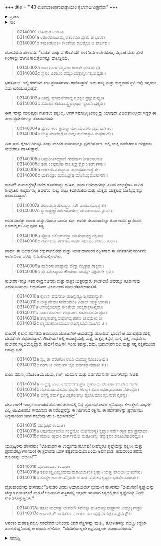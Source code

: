 +++
title = "140 ಲೋಮಶತೀರ್ಥಯಾತ್ರಾಯಾಂ ಕೈಲಾಸಾದಿಗಿರಿಪ್ರವೇಶಃ"
+++

<details><summary>ಪ್ರವೇಶ</summary>


।।   ಓಂ ಓಂ ನಮೋ ನಾರಾಯಣಾಯ।।   ಶ್ರೀ ವೇದವ್ಯಾಸಾಯ ನಮಃ ।।

ಶ್ರೀ ಕೃಷ್ಣದ್ವೈಪಾಯನ ವೇದವ್ಯಾಸ ವಿರಚಿತ  

**ಶ್ರೀ ಮಹಾಭಾರತ**

**ಆರಣ್ಯಕ ಪರ್ವ**

**ತೀರ್ಥಯಾತ್ರಾ ಪರ್ವ**

**ಅಧ್ಯಾಯ 140**

</details>


<details><summary>ಸಾರ</summary>

ಯುಧಿಷ್ಠಿರಾದಿಗಳು ಶ್ವೇತಗಿರಿಯನ್ನೂ ಮಂದರ ಪರ್ವತವನ್ನೂ ಪ್ರವೇಶಿಸಿದುದು (1-4). ಲೋಮಶನು ಯಕ್ಷರ ಕಾವಲಿನಲ್ಲಿರುವ ಆ ಪ್ರದೇಶವನ್ನು ಪ್ರವೇಶಿಸುವಾಗ ಪರಮ ಸಮಾಧಿಯಲ್ಲಿರಬೇಕೆಂದು ಎಚ್ಚರಿಸುವುದು (5-15). ಭೀಮನಿಗೆ ದ್ರೌಪದಿಯನ್ನು ನೋಡಿಕೊಳ್ಳಲು ಯುಧಿಷ್ಠಿರನು ಹೇಳುವುದು (16-17).

</details>


> 03140001 ಲೋಮಶ ಉವಾಚ।  
03140001a ಉಶೀರಬೀಜಂ ಮೈನಾಕಂ ಗಿರಿಂ ಶ್ವೇತಂ ಚ ಭಾರತ।  
03140001c ಸಮತೀತೋಽಸಿ ಕೌಂತೇಯ ಕಾಲಶೈಲಂ ಚ ಪಾರ್ಥಿವ।।

ಲೋಮಶನು ಹೇಳಿದನು: “ಭಾರತ! ಪಾರ್ಥಿವ ಕೌಂತೇಯ! ಈಗ ನೀನು ಉಶೀರಬೀಜ, ಮೈನಾಕ ಮತ್ತು ಶ್ವೇತ ಗಿರಿಗಳನ್ನು ಹಾಗೂ ಕಾಲಶೈಲವನ್ನೂ ದಾಟಿದ್ದೀಯೆ.

> 03140002a ಏಷಾ ಗಂಗಾ ಸಪ್ತವಿಧಾ ರಾಜತೇ ಭರತರ್ಷಭ।  
03140002c ಸ್ಥಾನಂ ವಿರಜಸಂ ರಮ್ಯಂ ಯತ್ರಾಗ್ನಿರ್ನಿತ್ಯಮಿಧ್ಯತೇ।।

ಭರತರ್ಷಭ! ಇಲ್ಲಿ ಗಂಗೆಯು ಏಳು ಪ್ರವಾಹಗಳಾಗಿ ರಾಜಿಸುತ್ತಾಳೆ. ಇದು ರಮ್ಯ ಮತ್ತು ಶುದ್ಧವಾದ ಸ್ಥಳ. ಇಲ್ಲಿ ಅಗ್ನಿಯು ಸದಾ ಉರಿಯುತ್ತಿರುತ್ತದೆ.

> 03140003a ಏತದ್ವೈ ಮಾನುಷೇಣಾದ್ಯ ನ ಶಕ್ಯಂ ದ್ರಷ್ಟುಮಪ್ಯುತ।   
03140003c ಸಮಾಧಿಂ ಕುರುತಾವ್ಯಗ್ರಾಸ್ತೀರ್ಥಾನ್ಯೇತಾನಿ ದ್ರಕ್ಷ್ಯಥ।।

ಈಗ ಇದನ್ನು ಮನುಷ್ಯರು ನೋಡಲು ಶಕ್ಯರಿಲ್ಲ. ಆದರೆ ಸಮಾಧಿಸ್ಥಿತಿಯಲ್ಲಿದ್ದು ಯಾವುದೇ ವಿಚಲತೆಯಿಲ್ಲದೇ ಇದ್ದರೆ ಈ ತೀರ್ಥಪ್ರದೇಶಗಳನ್ನು ನೋಡಬಹುದು.

> 03140004a ಶ್ವೇತಂ ಗಿರಿಂ ಪ್ರವೇಕ್ಷ್ಯಾಮೋ ಮಂದರಂ ಚೈವ ಪರ್ವತಂ।  
03140004c ಯತ್ರ ಮಾಣಿಚರೋ ಯಕ್ಷಃ ಕುಬೇರಶ್ಚಾಪಿ ಯಕ್ಷರಾಟ್।।

ಈಗ ನಾವು ಶ್ವೇತಗಿರಿಯನ್ನೂ ಮತ್ತು ಮಂದರ ಪರ್ವತವನ್ನೂ ಪ್ರವೇಶಿಸೋಣ. ಅಲ್ಲಿ ಯಕ್ಷ ಮಣಿಚರನೂ ಯಕ್ಷರಾಜ ಕುಬೇರನೂ ವಾಸಿಸುತ್ತಾರೆ.

> 03140005a ಅಷ್ಟಾಶೀತಿಸಹಸ್ರಾಣಿ ಗಂಧರ್ವಾಃ ಶೀಘ್ರಚಾರಿಣಃ।  
03140005c ತಥಾ ಕಿಂಪುರುಷಾ ರಾಜನ್ಯಕ್ಷಾಶ್ಚೈವ ಚತುರ್ಗುಣಾಃ।।  
03140006a ಅನೇಕರೂಪಸಂಸ್ಥಾನಾ ನಾನಾಪ್ರಹರಣಾಶ್ಚ ತೇ।   
03140006c ಯಕ್ಷೇಂದ್ರಂ ಮನುಜಶ್ರೇಷ್ಠ ಮಾಣಿಭದ್ರಮುಪಾಸತೇ।।

ರಾಜನ್! ಮನುಜಶ್ರೇಷ್ಠ! ಅನೇಕ ರೂಪಗಳನ್ನು ಧರಿಸಿದ, ನಾನಾ ಆಯುಧಗಳನ್ನು ಹಿಡಿದ ಎಂಭತ್ತೆಂಟು ಸಾವಿರ ಶೀಘ್ರಚಾರಿ ಗಂಧರ್ವರು, ಅವರಿಗೂ ನಾಲ್ಕು ಪಟ್ಟು ಕಿಂಪುರುಷರು ಮತ್ತು ಯಕ್ಷರು ಯಕ್ಷೇಂದ್ರ ಮಣಿಭದ್ರನನ್ನು ಉಪಾಸಿಸುತ್ತಾರೆ.

> 03140007a ತೇಷಾಮೃದ್ಧಿರತೀವಾಗ್ರ್ಯಾ ಗತೌ ವಾಯುಸಮಾಶ್ಚ ತೇ।  
03140007c ಸ್ಥಾನಾತ್ಪ್ರಚ್ಯಾವಯೇಯುರ್ಯೇ ದೇವರಾಜಮಪಿ ಧ್ರುವಂ।।

ಅವರ ಸಂಪತ್ತು ಅಪಾರ ಮತ್ತು ಗತಿಯು ವಾಯು ಸಮ. ಅವರು ದೇವರಾಜನನ್ನೂ ಕೂಡ ಅವನ ಸ್ಥಾನದಿಂದ ನೂಕಬಲ್ಲರು ಎನ್ನುವುದು ಸತ್ಯ.

> 03140008a ತೈಸ್ತಾತ ಬಲಿಭಿರ್ಗುಪ್ತಾ ಯಾತುಧಾನೈಶ್ಚ ರಕ್ಷಿತಾಃ।  
03140008c ದುರ್ಗಮಾಃ ಪರ್ವತಾಃ ಪಾರ್ಥ ಸಮಾಧಿಂ ಪರಮಂ ಕುರು।।

ಪಾರ್ಥ! ಈ ಬಲಶಾಲಿಗಳ ಕಣ್ಣುಗಾವಲಿರುವ ಮತ್ತು ಯಾತುಧಾನರಿಂದ ರಕ್ಷಿತವಾದ ಈ ಪರ್ವತಗಳು ದುರ್ಗಮ. ಆದುದರಿಂದ ಪರಮ ಸಮಾಧಿಯಲ್ಲಿರಬೇಕು.

> 03140009a ಕುಬೇರಸಚಿವಾಶ್ಚಾನ್ಯೇ ರೌದ್ರಾ ಮೈತ್ರಾಶ್ಚ ರಾಕ್ಷಸಾಃ।  
03140009c ತೈಃ ಸಮೇಷ್ಯಾಮ ಕೌಂತೇಯ ಯತ್ತೋ ವಿಕ್ರಮಣೇ ಭವ।।

ಕುಬೇರನ ಇನ್ನೂ ಇತರ ರೌದ್ರ ಸಚಿವರು ಮತ್ತು ರಾಕ್ಷಸ ಮಿತ್ರರಿದ್ದಾರೆ. ಕೌಂತೇಯ! ಅವರನ್ನೂ ಕೂಡ ನಾವು ಎದುರಿಸಬಹುದು. ಆದುದರಿಂದ ವಿಕ್ರಮದಿಂದ ಪ್ರಯಾಣಿಸಬೇಕಾಗುತ್ತದೆ.

> 03140010a ಕೈಲಾಸಃ ಪರ್ವತೋ ರಾಜನ್ಷಡ್ಯೋಜನಶತಾನ್ಯುತ।  
03140010c ಯತ್ರ ದೇವಾಃ ಸಮಾಯಾಂತಿ ವಿಶಾಲಾ ಯತ್ರ ಭಾರತ।।  
03140011a ಅಸಂಖ್ಯೇಯಾಸ್ತು ಕೌಂತೇಯ ಯಕ್ಷರಾಕ್ಷಸಕಿನ್ನರಾಃ।  
03140011c ನಾಗಾಃ ಸುಪರ್ಣಾ ಗಂಧರ್ವಾಃ ಕುಬೇರಸದನಂ ಪ್ರತಿ।।  
03140012a ತಾನ್ವಿಗಾಹಸ್ವ ಪಾರ್ಥಾದ್ಯ ತಪಸಾ ಚ ದಮೇನ ಚ।  
03140012c ರಕ್ಷ್ಯಮಾಣೋ ಮಯಾ ರಾಜನ್ಭೀಮಸೇನಬಲೇನ ಚ।।

ರಾಜನ್! ಕೈಲಾಸ ಪರ್ವತವು ಆರುನೂರು ಯೋಜನೆಗಳ ಆಯತವನ್ನು ಹೊಂದಿದೆ. ಭಾರತ! ಆ ವಿಶಾಲಪ್ರದೇಶದಲ್ಲಿ ದೇವತೆಗಳು ಸಭೆಸೇರುತ್ತಾರೆ. ಕೌಂತೇಯ! ಅಲ್ಲಿ ಅಸಂಖ್ಯೆಯಲ್ಲಿ ಯಕ್ಷ, ರಾಕ್ಷಸ, ಕಿನ್ನರ, ನಾಗ, ಪಕ್ಷಿ, ಗಂಧರ್ವರು ಕುಬೇರನ ಸನ್ನಿಧಿಯಲ್ಲಿದ್ದಾರೆ. ಪಾರ್ಥ! ರಾಜನ್! ಇಂದು ತಪಸ್ಸು, ದಮ, ಭೀಮಸೇನನ ಬಲ ಮತ್ತು ನನ್ನ ರಕ್ಷಣೆಯಿಂದ ಅದನ್ನು ಏರು.

> 03140013a ಸ್ವಸ್ತಿ ತೇ ವರುಣೋ ರಾಜಾ ಯಮಶ್ಚ ಸಮಿತಿಂಜಯಃ।  
03140013c ಗಂಗಾ ಚ ಯಮುನಾ ಚೈವ ಪರ್ವತಶ್ಚ ದಧಾತು ತೇ।।

ರಾಜಾ ವರುಣ, ಸಮಿತಿಂಜಯ ಯಮ, ಗಂಗೆ, ಯಮುನೆ ಮತ್ತು ಪರ್ವತವು ನಿನಗೆ ಮಂಗಳವನ್ನು ನೀಡಲಿ.

> 03140014a ಇಂದ್ರಸ್ಯ ಜಾಂಬೂನದಪರ್ವತಾಗ್ರೇ।
	ಶೃಣೋಮಿ ಘೋಷಂ ತವ ದೇವಿ ಗಂಗೇ।  
> 03140014c ಗೋಪಾಯಯೇಮಂ ಸುಭಗೇ ಗಿರಿಭ್ಯಃ।
	ಸರ್ವಾಜಮೀಢಾಪಚಿತಂ ನರೇಂದ್ರಂ।।  
> 03140014e ಭವಸ್ವ ಶರ್ಮ ಪ್ರವಿವಿಕ್ಷತೋಽಸ್ಯ।
	ಶೈಲಾನಿಮಾಂ ಶೈಲಸುತೇ ನೃಪಸ್ಯ।।   

ದೇವಿ ಗಂಗೇ! ಇಂದ್ರನ ಬಂಗಾರದ ಪರ್ವತದ ತುದಿಯಲ್ಲಿ ನಿನ್ನ ಪ್ರವಾಹಘೋಷದ ಧ್ವನಿಯನ್ನು ಕೇಳುತ್ತೇನೆ. ಸುಭಗೇ! ಎಲ್ಲ ಅಜಮೀಡರೂ ಗೌರವಿಸುವ ಈ ನರೇಂದ್ರನನ್ನು ಈ ಗಿರಿಗಳಿಂದ ರಕ್ಷಿಸು. ಈ ಪರ್ವತಗಳನ್ನು ಪ್ರವೇಶಿಸಲು ಸಿದ್ಧನಾಗಿರುವ ಇವನ ರಕ್ಷಕೆಯಾಗಿರು ಓ ಶೈಲಸುತೆಯೇ!”

> 03140015 ಯುಧಿಷ್ಠಿರ ಉವಾಚ।  
03140015a ಅಪೂರ್ವೋಽಯಂ ಸಂಭ್ರಮೋ ಲೋಮಶಸ್ಯ।
	ಕೃಷ್ಣಾಂ ಸರ್ವೇ ರಕ್ಷತ ಮಾ ಪ್ರಮಾದಂ।  
> 03140015c ದೇಶೋ ಹ್ಯಯಂ ದುರ್ಗತಮೋ ಮತೋಽಸ್ಯ।
	ತಸ್ಮಾತ್ಪರಂ ಶೌಚಮಿಹಾಚರಧ್ವಂ।।  

ಯುಧಿಷ್ಠಿರನು ಹೇಳಿದನು: “ಲೋಮಶನ ಈ ಉದ್ವೇಗವು ಹೊಸತು! ನೀವೆಲ್ಲರೂ ಕೃಷ್ಣೆಯನ್ನು ರಕ್ಷಿಸಿರಿ ಮತ್ತು ಪ್ರಮಾದಕ್ಕೊಳಗಾಗದಿರಿ! ಈ ಪ್ರದೇಶವು ಬಹಳ ಕಷ್ಟಕರವಾದುದು ಎಂದು ಅವನ ಮತ. ಆದುದರಿಂದ ಪರಮ ಶುಚಿಯನ್ನು ಆಚರಿಸಿ!””

> 03140016 ವೈಶಂಪಾಯನ ಉವಾಚ।  
03140016a ತತೋಽಬ್ರವೀದ್ಭೀಮಮುದಾರವೀರ್ಯಂ।
	ಕೃಷ್ಣಾಂ ಯತ್ತಃ ಪಾಲಯ ಭೀಮಸೇನ।  
> 03140016c ಶೂನ್ಯೇಽರ್ಜುನೇಽಸನ್ನಿಹಿತೇ ಚ ತಾತ।
	ತ್ವಮೇವ ಕೃಷ್ಣಾಂ ಭಜಸೇಽಸುಖೇಷು।।  

ವೈಶಂಪಾಯನನು ಹೇಳಿದನು: “ಅನಂತರ ಅವನು ಉದಾರವೀರ್ಯ ಭೀಮನಿಗೆ ಹೇಳಿದನು: “ಭೀಮಸೇನ! ಕೃಷ್ಣೆಯನ್ನು ಚೆನ್ನಾಗಿ ನೋಡಿಕೋ! ಮಗೂ! ಅರ್ಜುನನು ಹತ್ತಿರದಲ್ಲಿ ಇಲ್ಲದೇ ಇರುವಾಗ ಕಷ್ಟದಲ್ಲಿರುವ ಕೃಷ್ಣೆಯನ್ನು ನೀನೇ ನೋಡಿಕೊಳ್ಳುತ್ತೀಯೆ.”

> 03140017a ತತೋ ಮಹಾತ್ಮಾ ಯಮಜೌ ಸಮೇತ್ಯ।
	ಮೂರ್ಧನ್ಯುಪಾಘ್ರಾಯ ವಿಮೃಜ್ಯ ಗಾತ್ರೇ।  
> 03140017c ಉವಾಚ ತೌ ಬಾಷ್ಪಕಲಂ ಸ ರಾಜಾ।
	ಮಾ ಭೈಷ್ಟಮಾಗಚ್ಚತಮಪ್ರಮತ್ತೌ।।   

ಅನಂತರ ಮಹಾತ್ಮ ನಕುಲ ಸಹದೇವರ ಬಳಿಬಂದು ಅವರ ನೆತ್ತಿಗಳನ್ನು ಮೂಸಿ, ತೋಳುಗಳನ್ನು ಮುಟ್ಟಿ, ಕಣ್ಣೀರು ತುಂಬಿದ ಧ್ವನಿಯಲ್ಲಿ ಆ ರಾಜನು ಹೇಳಿದನು: “ಹೆದರಿಕೆಯಿಲ್ಲದೇ ಅಪ್ರಮತ್ತರಾಗಿ ಮುಂದುವರೆಯಿರಿ.”



<details><summary>ಸಮಾಪ್ತಿ</summary>


ಇತಿ ಶ್ರೀ ಮಹಾಭಾರತೇ ಆರಣ್ಯಕಪರ್ವಣಿ ತೀರ್ಥಯಾತ್ರಾಪರ್ವಣಿ ಲೋಮಶತೀರ್ಥಯಾತ್ರಾಯಾಂ ಕೈಲಾಸಾದಿಗಿರಿಪ್ರವೇಶೇ ಚತ್ವಾರಿಂಶದಧಿಕಶತತಮೋಽಧ್ಯಾಯಃ।  
ಇದು ಮಹಾಭಾರತದ ಆರಣ್ಯಕಪರ್ವದಲ್ಲಿ ತೀರ್ಥಯಾತ್ರಾಪರ್ವದಲ್ಲಿ ಲೋಮಶತೀರ್ಥಯಾತ್ರೆಯಲ್ಲಿ ಕೈಲಾಸಾದಿಗಿರಿಪ್ರವೇಶದಲ್ಲಿ ನೂರಾನಲ್ವತ್ತನೆಯ ಅಧ್ಯಾಯವು.


</details>

